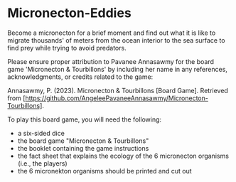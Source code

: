 # Micronecton-Eddies
Become a micronecton for a brief moment and find out what it is like to migrate thousands' of meters from the ocean interior to the sea surface to find prey while trying to avoid predators.

Please ensure proper attribution to Pavanee Annasawmy for the board game 'Micronecton & Tourbillons' by including her name in any references, acknowledgments, or credits related to the game:

Annasawmy, P. (2023). Micronecton & Tourbillons [Board Game]. Retrieved from [https://github.com/AngeleePavaneeAnnasawmy/Micronecton-Tourbillons].


To play this board game, you will need the following:
- a six-sided dice
- the board game "Micronecton & Tourbillons"
- the booklet containing the game instructions
- the fact sheet that explains the ecology of the 6 micronecton organisms (i.e., the players)
- the 6 micronekton organisms should be printed and cut out
  

  


